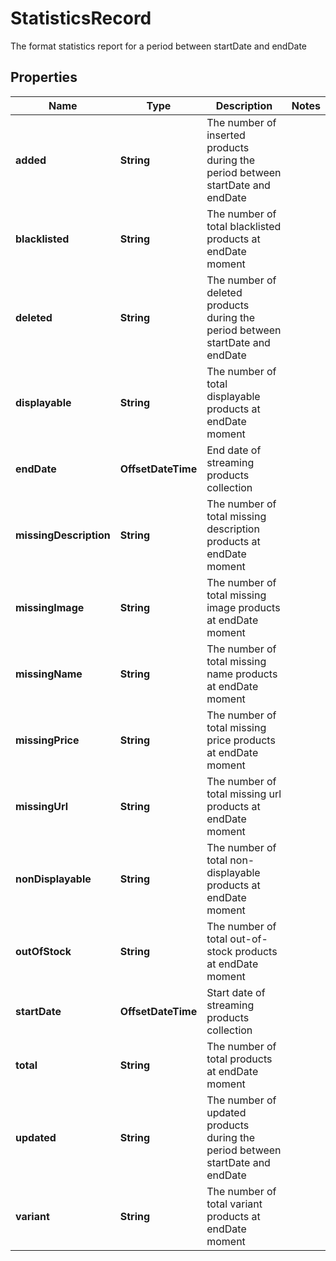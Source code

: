 

# StatisticsRecord

The format  statistics report for a period between startDate and endDate

## Properties

| Name | Type | Description | Notes |
|------------ | ------------- | ------------- | -------------|
|**added** | **String** | The number of inserted products during the period between startDate and endDate |  |
|**blacklisted** | **String** | The number of total blacklisted products at endDate moment |  |
|**deleted** | **String** | The number of deleted products during the period between startDate and endDate |  |
|**displayable** | **String** | The number of total displayable products at endDate moment |  |
|**endDate** | **OffsetDateTime** | End date of streaming products collection |  |
|**missingDescription** | **String** | The number of total missing description products at endDate moment |  |
|**missingImage** | **String** | The number of total missing image products at endDate moment |  |
|**missingName** | **String** | The number of total missing name products at endDate moment |  |
|**missingPrice** | **String** | The number of total missing price products at endDate moment |  |
|**missingUrl** | **String** | The number of total missing url products at endDate moment |  |
|**nonDisplayable** | **String** | The number of total non-displayable products at endDate moment |  |
|**outOfStock** | **String** | The number of total out-of-stock products at endDate moment |  |
|**startDate** | **OffsetDateTime** | Start date of streaming products collection |  |
|**total** | **String** | The number of total products at endDate moment |  |
|**updated** | **String** | The number of updated products during the period between startDate and endDate |  |
|**variant** | **String** | The number of total variant products at endDate moment |  |



